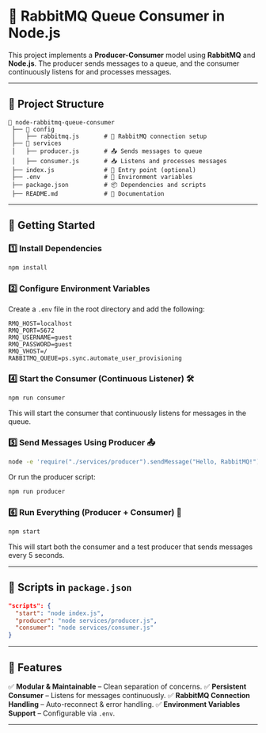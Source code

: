 # 🚀 RabbitMQ Queue Consumer in Node.js



This project implements a **Producer-Consumer** model using **RabbitMQ** and **Node.js**. The producer sends messages to a queue, and the consumer continuously listens for and processes messages.

---

## 📂 Project Structure

```
📂 node-rabbitmq-queue-consumer
 ├── 📂 config
 │   ├── rabbitmq.js       # 🔧 RabbitMQ connection setup
 ├── 📂 services
 │   ├── producer.js       # 📤 Sends messages to queue
 │   ├── consumer.js       # 📥 Listens and processes messages
 ├── index.js              # 🚀 Entry point (optional)
 ├── .env                  # 🔑 Environment variables
 ├── package.json          # 📦 Dependencies and scripts
 ├── README.md             # 📖 Documentation
```

---

## 🚀 Getting Started

### 1️⃣ Install Dependencies

```sh
npm install
```

### 2️⃣ Configure Environment Variables

Create a `.env` file in the root directory and add the following:

```
RMQ_HOST=localhost
RMQ_PORT=5672
RMQ_USERNAME=guest
RMQ_PASSWORD=guest
RMQ_VHOST=/
RABBITMQ_QUEUE=ps.sync.automate_user_provisioning
```

### 4️⃣ Start the Consumer (Continuous Listener) 🛠️

```sh
npm run consumer
```

This will start the consumer that continuously listens for messages in the queue.

### 5️⃣ Send Messages Using Producer 📤

```sh
node -e 'require("./services/producer").sendMessage("Hello, RabbitMQ!")'
```

Or run the producer script:

```sh
npm run producer
```

### 6️⃣ Run Everything (Producer + Consumer) 🚀

```sh
npm start
```

This will start both the consumer and a test producer that sends messages every 5 seconds.

---

## 📌 Scripts in `package.json`

```json
"scripts": {
  "start": "node index.js",
  "producer": "node services/producer.js",
  "consumer": "node services/consumer.js"
}
```

---

## 🎯 Features

✅ **Modular & Maintainable** – Clean separation of concerns.
✅ **Persistent Consumer** – Listens for messages continuously.
✅ **RabbitMQ Connection Handling** – Auto-reconnect & error handling.
✅ **Environment Variables Support** – Configurable via `.env`.

---